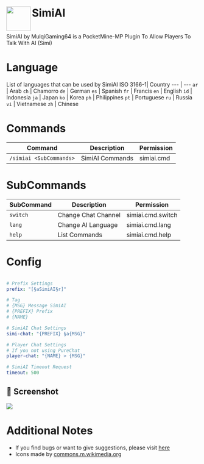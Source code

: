 <h1>SimiAI<img src="https://github.com/MulqiGaming64/SimiAI/blob/main/images/image.png" height="64" width="64" align="left"></h1><br>
SimiAI by MulqiGaming64 is a PocketMine-MP Plugin To Allow Players To Talk With AI (Simi)

# Language

List of languages ​​that can be used by SimiAI
ISO 3166-1| Country
--- | ---
`ar` | Arab
`ch` | Chamorro
`de` | German
`es` | Spanish
`fr` | Francis
`en` | English
`id` | Indonesia
`ja` | Japan
`ko` | Korea
`ph` | Philippines
`pt` | Portuguese
`ru` | Russia
`vi` | Vietnamese
`zh` | Chinese

# Commands

Command | Description | Permission
--- | --- | ---
`/simiai <SubCommands>` | SimiAI Commands | simiai.cmd

# SubCommands

SubCommand | Description | Permission
--- | --- | ---
`switch` | Change Chat Channel | simiai.cmd.switch
`lang` | Change AI Language | simiai.cmd.lang
`help` | List Commands | simiai.cmd.help

# Config

``` YAML

# Prefix Settings
prefix: "[§aSimiAI§r]"

# Tag
# {MSG} Message SimiAI
# {PREFIX} Prefix
# {NAME}

# SimiAI Chat Settings
simi-chat: "{PREFIX} §a{MSG}"

# Player Chat Settings
# If you not using PureChat
player-chat: "{NAME} > {MSG}"

# SimiAI Timeout Request
timeout: 500
```

## 📸 Screenshot

<img src="https://github.com/MulqiGaming64/SimiAI/blob/main/images/image.png">

# Additional Notes

- If you find bugs or want to give suggestions, please visit [here](https://github.com/MulqiGaming64/SimiAI/issues)
- Icons made by <a href="https://commons.m.wikimedia.org/">commons.m.wikimedia.org</a>
